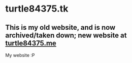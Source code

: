 # turtle84375.tk

## This is my old website, and is now archived/taken down; new website at [turtle84375.me](turtle84375.me)

My website :P
